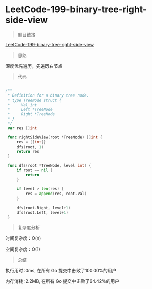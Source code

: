 # LeetCode-199-binary-tree-right-side-view

>题目链接

[LeetCode-199-binary-tree-right-side-view](https://leetcode-cn.com/problems/binary-tree-right-side-view/)

>思路

深度优先遍历，先遍历右节点

>代码

```go

/**
 * Definition for a binary tree node.
 * type TreeNode struct {
 *     Val int
 *     Left *TreeNode
 *     Right *TreeNode
 * }
 */
 var res []int

 func rightSideView(root *TreeNode) []int {
     res = []int{}
     dfs(root, 1)
     return res
 }
 
 func dfs(root *TreeNode, level int) {
     if root == nil {
         return
     }
 
     if level > len(res) {
         res = append(res, root.Val)
     }
 
     dfs(root.Right, level+1)
     dfs(root.Left, level+1)
 }

```

>复杂度分析

时间复杂度：O(n)

空间复杂度：O(1)

>总结

执行用时 :0ms, 在所有 Go 提交中击败了100.00%的用户
 
内存消耗 :2.2MB, 在所有 Go 提交中击败了64.42%的用户
